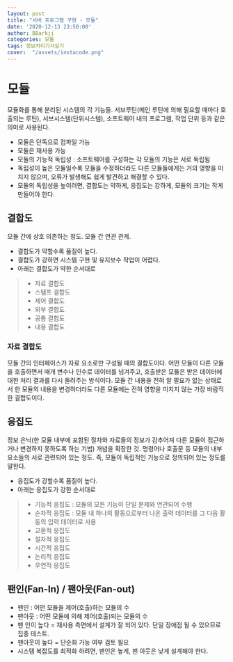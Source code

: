 ```yaml
---
layout: post
title: "서버 프로그램 구현 - 모듈"
date: '2020-12-13 23:50:00'
author: BBarkji
categories: 모듈
tags: 정보처리기사실기
cover:  "/assets/instacode.png"
---
```



# 모듈
모듈화를 통해 분리된 시스템의 각 기능들. 서브루틴(메인 루틴에 의해 필요할 때마다 호출되는 루틴), 서브시스템(단위시스템), 소프트웨어 내의 프로그램, 작업 단위 등과 같은 의미로 사용된다.


* 모듈은 단독으로 컴파일 가능
* 모듈은 재사용 가능
* 모듈의 기능적 독립성 : 소프트웨어를 구성하는 각 모듈의 기능은 서로 독립됨
* 독립성이 높은 모듈일수록 모듈을 수정하더라도 다른 모듈들에게는 거의 영향을 미치지 않으며, 오류가 발생해도 쉽게 발견하고 해결할 수 있다.
* 모듈의 독립성을 높이려면, 결합도는 약하게, 응집도는 강하게, 모듈의 크기는 작게 만들어야 한다.



## 결합도
모듈 간에 상호 의존하는 정도. 모듈 간 연관 관계.

* 결합도가 약할수록 품질이 높다.
* 결합도가 강하면 시스템 구현 및 유지보수 작업이 어렵다.
* 아래는 결합도가 약한 순서대로
>* 자료 결합도
>* 스탬프 결합도
>* 제어 결합도
>* 외부 결합도
>* 공통 결합도
>* 내용 결합도


### 자료 결합도
모듈 간의 인터페이스가 자료 요소로만 구성될 때의 결합도이다. 어떤 모듈이 다른 모듈을 호출하면서 매개 변수나 인수로 데이터를 넘겨주고, 호출받은 모듈은 받은 데이터에 대한 처리 결과를 다시 돌려주는 방식이다. 모듈 간 내용을 전혀 알 필요가 없는 상태로서 한 모듈의 내용을 변경하더라도 다른 모듈에는 전혀 영향을 미치지 않는 가장 바람직한 결합도이다.



## 응집도
정보 은닉(한 모듈 내부에 포함된 절차와 자료들의 정보가 감추어져 다른 모듈이 접근하거나 변경하지 못하도록 하는 기법) 개념을 확장한 것. 명령어나 호출문 등 모듈의 내부 요소들의 서로 관련되어 있는 정도. 즉, 모듈이 독립적인 기능으로 정의되어 있는 정도를 말한다.

* 응집도가 강할수록 품질이 높다.
* 아래는 응집도가 강한 순서대로
>* 기능적 응집도 : 모듈의 모든 기능이 단일 문제와 연관되어 수행
>* 순차적 응집도 : 모듈 내 하나의 활동으로부터 나온 출력 데이터를 그 다음 활동의 입력 데이터로 사용
>* 교환적 응집도
>* 절차적 응집도
>* 시간적 응집도
>* 논리적 응집도
>* 우연적 응집도



## 팬인(Fan-In) / 팬아웃(Fan-out)
* 팬인 : 어떤 모듈을 제어(호출)하는 모듈의 수
* 팬아웃 : 어떤 모듈에 의해 제어(호출)되는 모듈의 수
* 팬 인이 높다 = 재사용 측면에서 설계가 잘 되어 있다. 단일 장애점 될 수 있으므로 집중 테스트.
* 팬아웃이 높다 = 단순화 가능 여부 검토 필요
* 시스템 복잡도를 최적화 하려면, 팬인은 높게, 팬 아웃은 낮게 설계해야 한다. 
 